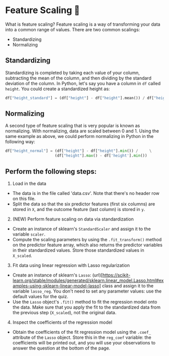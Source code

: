 # Feature Scaling 🤟

What is feature scaling? Feature scaling is a way of transforming your data into a common range of values. There are two common scalings:

- Standardizing
- Normalizing

## Standardizing

Standardizing is completed by taking each value of your column, subtracting the mean of the column, and then dividing by the standard deviation of the column. In Python, let's say you have a column in `df` called `height`. You could create a standardized height as:

```python
df["height_standard"] = (df["height"] - df["height"].mean()) / df["height"].std()
```

## Normalizing

A second type of feature scaling that is very popular is known as normalizing. With normalizing, data are scaled between 0 and 1. Using the same example as above, we could perform normalizing in Python in the following way:

```python
df["height_normal"] = (df["height"] - df["height"].min()) /     \
                      (df["height"].max() - df['height'].min())

```

## Perform the following steps:

1. Load in the data

- The data is in the file called 'data.csv'. Note that there's no header row on this file.
- Split the data so that the six predictor features (first six columns) are stored in `X`, and the outcome feature (last column) is stored in `y`.

2. (NEW) Perform feature scaling on data via standardization

- Create an instance of sklearn's `StandardScaler` and assign it to the variable `scaler`.
- Compute the scaling parameters by using the `.fit_transform()` method on the predictor feature array, which also returns the predictor variables in their standardized values. Store those standardized values in `X_scaled`.

3. Fit data using linear regression with Lasso regularization

- Create an instance of sklearn's `Lasso`: (url)[https://scikit-learn.org/stable/modules/generated/sklearn.linear_model.Lasso.html#examples-using-sklearn-linear-model-lasso] class and assign it to the variable `lasso_reg`. You don't need to set any parameter values: use the default values for the quiz.
- Use the `Lasso` object's `.fit()` method to fit the regression model onto the data. Make sure that you apply the fit to the standardized data from the previous step (`X_scaled`), not the original data.

4. Inspect the coefficients of the regression model

- Obtain the coefficients of the fit regression model using the `.coef_` attribute of the `Lasso` object. Store this in the `reg_coef` variable: the coefficients will be printed out, and you will use your observations to answer the question at the bottom of the page.
